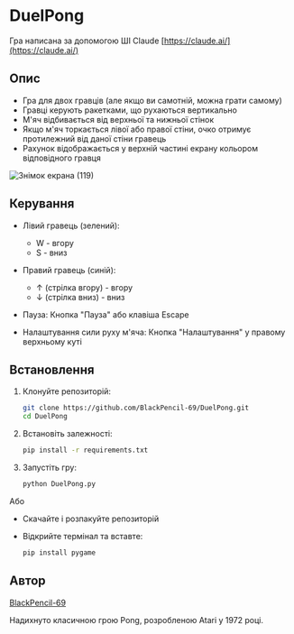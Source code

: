 # DuelPong

Гра написана за допомогою ШІ Claude [https://claude.ai/](https://claude.ai/)

## Опис

- Гра для двох гравців (але якщо ви самотній, можна грати самому)
- Гравці керують ракетками, що рухаються вертикально
- М'яч відбивається від верхньої та нижньої стінок
- Якщо м'яч торкається лівої або правої стіни, очко отримує протилежний від даної стіни гравець
- Рахунок відображається у верхній частині екрану кольором відповідного гравця

![Знімок екрана (119)](https://github.com/user-attachments/assets/75ad59ef-20ff-4b78-9a88-be09f08c01ef)

## Керування

- Лівий гравець (зелений):
  - W - вгору
  - S - вниз
- Правий гравець (синій):
  - ↑ (стрілка вгору) - вгору
  - ↓ (стрілка вниз) - вниз

- Пауза: Кнопка "Пауза" або клавіша Escape
- Налаштування сили руху м'яча: Кнопка "Налаштування" у правому верхньому куті

## Встановлення

1. Клонуйте репозиторій:

    ```bash
    git clone https://github.com/BlackPencil-69/DuelPong.git
    cd DuelPong
    ```

2. Встановіть залежності:

    ```bash
    pip install -r requirements.txt
    ```

3. Запустіть гру:

    ```bash
    python DuelPong.py
    ```

Або

- Скачайте і розпакуйте репозиторій
- Відкрийте термінал та вставте:

    ```bash
    pip install pygame
    ```

## Автор

[BlackPencil-69](https://github.com/BlackPencil-69)

Надихнуто класичною грою Pong, розробленою Atari у 1972 році.
